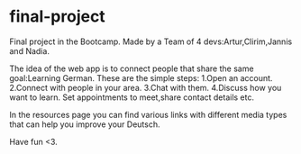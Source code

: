 # final-project

Final project in the Bootcamp.
Made by a Team of 4 devs:Artur,Clirim,Jannis and Nadia.

The idea of the web app is to connect people that share the same goal:Learning German.
These are the simple steps: 
1.Open an account.
2.Connect with people in your area.
3.Chat with them.
4.Discuss how you want to learn. Set appointments to meet,share contact details etc.

In the resources page you can find various links with different media types that can help you improve your Deutsch.

Have fun <3.
